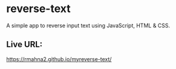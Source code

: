 # reverse-text
A simple app to reverse input text using JavaScript, HTML &amp; CSS.

## Live URL:
https://rmahna2.github.io/myreverse-text/
